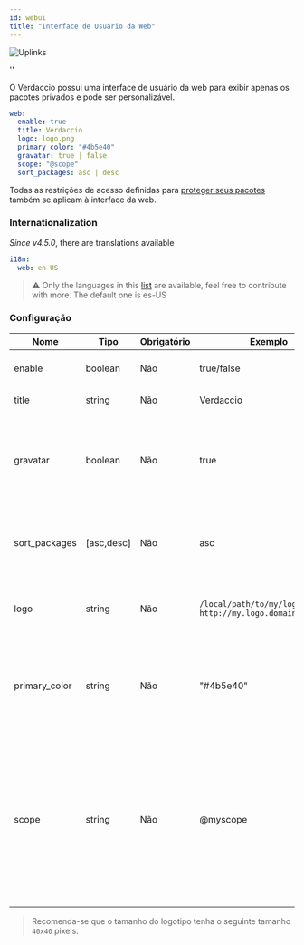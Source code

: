```yaml
---
id: webui
title: "Interface de Usuário da Web"
---
```


![Uplinks](https://user-images.githubusercontent.com/558752/52916111-fa4ba980-32db-11e9-8a64-f4e06eb920b3.png)

<div id="codefund">''</div>

O Verdaccio possui uma interface de usuário da web para exibir apenas os pacotes privados e pode ser personalizável.

```yaml
web:
  enable: true
  title: Verdaccio
  logo: logo.png
  primary_color: "#4b5e40"
  gravatar: true | false
  scope: "@scope"
  sort_packages: asc | desc
```

Todas as restrições de acesso definidas para [proteger seus pacotes](protect-your-dependencies.md) também se aplicam à interface da web.

### Internationalization

*Since v4.5.0*, there are translations available

```yaml
i18n:
  web: en-US  
```

> ⚠️ Only the languages in this [list](https://github.com/verdaccio/ui/tree/master/i18n/translations) are available, feel free to contribute with more. The default one is es-US

### Configuração

| Nome          | Tipo       | Obrigatório | Exemplo                                                       | Suporte    | Descrição                                                                                                                                         |
| ------------- | ---------- | ----------- | ------------------------------------------------------------- | ---------- | ------------------------------------------------------------------------------------------------------------------------------------------------- |
| enable        | boolean    | Não         | true/false                                                    | completo   | habilitar a interface web                                                                                                                         |
| title         | string     | Não         | Verdaccio                                                     | completo   | Título da página web                                                                                                                              |
| gravatar      | boolean    | Não         | true                                                          | `>v4`   | Se esta propriedade estiver habilitada, gravatars serão gerados internamente                                                                      |
| sort_packages | [asc,desc] | Não         | asc                                                           | `>v4`   | Por padrão pacotes privados são classificados em ordem crescente                                                                                  |
| logo          | string     | Não         | `/local/path/to/my/logo.png` `http://my.logo.domain/logo.png` | completo   | a URI onde o logotipo está localizado (logotipo do cabeçalho)                                                                                     |
| primary_color | string     | Não         | "#4b5e40"                                                     | `>4`    | A cor principal a ser usada em toda a interface do usuário (cabeçalho, etc)                                                                       |
| scope         | string     | Não         | @myscope                                                      | `>v3.x` | Se você estiver usando esse registro para um escopo de módulo específico, especifique esse escopo para defini-lo no cabeçalho de instruções webui |

> Recomenda-se que o tamanho do logotipo tenha o seguinte tamanho `40x40` pixels.